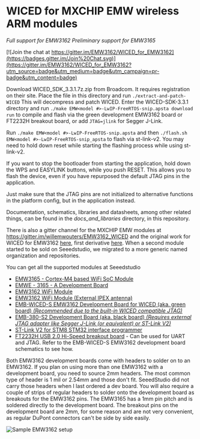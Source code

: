 # WICED for MXCHIP EMW wireless ARM modules
*Full support for EMW3162*
*Preliminary support for EMW3165*

[![Join the chat at https://gitter.im/EMW3162/WICED_for_EMW3162](https://badges.gitter.im/Join%20Chat.svg)](https://gitter.im/EMW3162/WICED_for_EMW3162?utm_source=badge&utm_medium=badge&utm_campaign=pr-badge&utm_content=badge)

Download WICED_SDK_3.3.1.7z.zip from Broadcom. It requires registration on their site.
Place the file in this directory and run `./extract-and-patch-WICED`
This will decompress and patch WICED.
Enter the WICED-SDK-3.3.1 directory and run `./make EMW<model #>-LwIP-FreeRTOS-snip.apsta download run` to compile and flash via the green development EMW3162 board or FT2232H breakout board, or add `JTAG=jlink` for Segger J-Link.

Run `./make EMW<model #>-LwIP-FreeRTOS-snip.apsta` and then `./flash.sh EMW<model #>-LwIP-FreeRTOS-snip_apsta` to flash via st-link-v2.
You may need to hold down reset while starting the flashing process while using st-link-v2.

If you want to stop the bootloader from starting the application, hold down the WPS and EASYLINK buttons, while you push RESET.
This allows you to flash the device, even if you have repurposed the default JTAG pins in the application.

Just make sure that the JTAG pins are not initialized to alternative functions in the platform config, but in the application instead.

Documentation, schematics, libraries and datasheets, among other related things, can be found in the *docs_and_libraries* directory, in this repository.

There is also a gitter channel for the MXCHIP EMW modules at https://gitter.im/willemwouters/EMW3162_WICED and the original work for WICED for EMW3162 [here](https://github.com/EMW3162/EMW3162_WICED), first derivative [here](https://github.com/EMW3162/WICED_for_EMW3162).
When a second module started to be sold on Seeedstudio, we migrated to a more generic named organization and repositories.

You can get all the supported modules at Seeedstudio
* [EMW3165 - Cortex-M4 based WiFi SoC Module](http://www.seeedstudio.com/depot/EMW3165-CortexM4-based-WiFi-SoC-Module-p-2488.html)
* [EMWE - 3165 - A Development Board](http://www.seeedstudio.com/depot/EMWE-3165-A-Development-Board-p-2489.html)
* [EMW3162 WiFi Module](http://www.seeedstudio.com/depot/EMW3162-WiFi-Module-p-2122.html)
* [EMW3162 WiFi Module (External IPEX antenna)](http://www.seeedstudio.com/depot/EMW3162-WiFi-Module-External-IPEX-antenna-p-2235.html)
* [EMB-WICED-S EMW3162 Development Board for WICED (aka. green board) _(Recommended due to the built-in WICED compatible JTAG)_](http://www.seeedstudio.com/depot/EMBWICEDS-EMW3162-Development-Board-for-WICED-p-2335.html)
* [EMB-380-S2 Development Board (aka. black board) _(Requires external JTAG adapter like Segger J-Link (or equivalent) or ST-Link V2)_](http://www.seeedstudio.com/depot/EMB380S2-Development-Board-p-2146.html)
* [ST-Link V2 for STM8 STM32 interface programmer](http://www.seeedstudio.com/depot/STLink-V2-for-STM8-STM32-interface-programmer-p-2297.html)
* [FT2232H USB 2.0 Hi-Speed breakout board](http://www.seeedstudio.com/depot/FT2232H-USB-20-HiSpeed-breakout-board-p-737.html) - Can be used for UART and JTAG. Refer to the EMB-WICED-S EMW3162 development board schematics to see how.

Both EMW3162 development boards come with headers to solder on to an EMW3162. If you plan on using more than one EMW3162 with a development board, you need to source 2mm headers. The most common type of header is 1 mil or 2.54mm and those don't fit.
SeeedStudio did not carry those headers when I last ordered a dev board.
You will also require a couple of strips of regular headers to solder onto the development board as breakouts for the EMW3162 pins.
The EMW3165 has a 1mm pin pitch and is soldered directly to the development board. The breakout pins on the development board are 2mm, for some reason and are not very convenient, as regular DuPont connectors can't be side by side easily.

![Sample EMW3162 setup](https://raw.githubusercontent.com/EMW3162/WICED_for_EMW3162/master/docs_and_libraries/green-dev-board-with-annotations.png)
